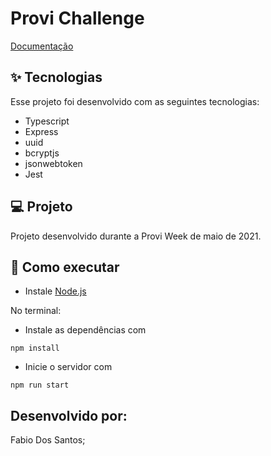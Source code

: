 # Provi Challenge

[Documentação](https://documenter.getpostman.com/view/14149132/TzRREUf8)

## ✨ Tecnologias
Esse projeto foi desenvolvido com as seguintes tecnologias:

* Typescript
* Express
* uuid
* bcryptjs
* jsonwebtoken
* Jest

## 💻 Projeto
Projeto desenvolvido durante a Provi Week de maio de 2021. 

## 🚀 Como executar
* Instale [Node.js](https://nodejs.org/en/)

No terminal:
* Instale as dependências com  
```
npm install
```

* Inicie o servidor com  
```
npm run start
```

## Desenvolvido por:
Fabio Dos Santos;